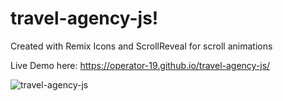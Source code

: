 # travel-agency-js!

Created with Remix Icons and ScrollReveal for scroll animations

Live Demo here: https://operator-19.github.io/travel-agency-js/

![travel-agency-js](https://user-images.githubusercontent.com/70670914/204717980-6b9d33b0-d09f-4e47-a73a-50400a959bf6.gif)
